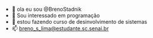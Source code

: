 - 👋 ola eu sou @BrenoStadnik
- 👀 Sou interessado em programação
- 🌱 estou fazendo curso de desinvolvimento de sistemas
- 📫 breno_s_lima@estudante.sc.senai.br

<!---
BrenoStadnik/BrenoStadnik is a ✨ special ✨ repository because its `README.md` (this file) appears on your GitHub profile.
You can click the Preview link to take a look at your changes.
--->
